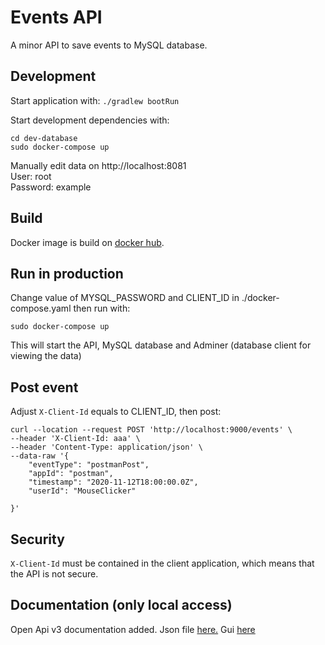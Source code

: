 # Events API
A minor API to save events to MySQL database.  

## Development
Start application with:
`./gradlew bootRun`

Start development dependencies with:
```
cd dev-database
sudo docker-compose up
```
Manually edit data on http://localhost:8081  
User: root  
Password: example  

## Build
Docker image is build on [docker hub](https://hub.docker.com/repository/docker/jonev/events-api).

## Run in production
Change value of MYSQL_PASSWORD and CLIENT_ID in ./docker-compose.yaml
then run with:

```
sudo docker-compose up
```
This will start the API, MySQL database and Adminer (database client for viewing the data)
## Post event
Adjust `X-Client-Id` equals to CLIENT_ID, then post:
```
curl --location --request POST 'http://localhost:9000/events' \
--header 'X-Client-Id: aaa' \
--header 'Content-Type: application/json' \
--data-raw '{
    "eventType": "postmanPost",
    "appId": "postman",
    "timestamp": "2020-11-12T18:00:00.0Z",
    "userId": "MouseClicker"
    
}'
```

## Security
`X-Client-Id` must be contained in the client application, 
which means that the API is not secure.

## Documentation (only local access)
Open Api v3 documentation added.
Json file [here.](http://localhost:8080/api-docs)
Gui [here](http://localhost:8080/api-docs-ui)